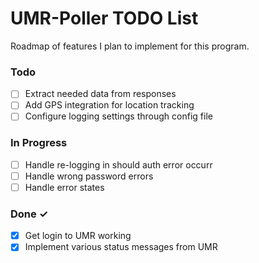 # UMR-Poller TODO List

Roadmap of features I plan to implement for this program.

### Todo

- [ ] Extract needed data from responses
- [ ] Add GPS integration for location tracking
- [ ] Configure logging settings through config file

### In Progress

- [ ] Handle re-logging in should auth error occurr
- [ ] Handle wrong password errors
- [ ] Handle error states

### Done ✓

- [x] Get login to UMR working
- [x] Implement various status messages from UMR
